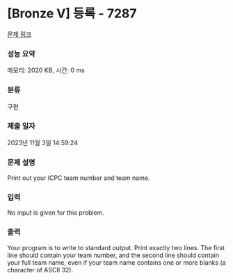 # [Bronze V] 등록 - 7287 

[문제 링크](https://www.acmicpc.net/problem/7287) 

### 성능 요약

메모리: 2020 KB, 시간: 0 ms

### 분류

구현

### 제출 일자

2023년 11월 3일 14:59:24

### 문제 설명

<p>Print out your ICPC team number and team name.</p>

### 입력 

 <p>No input is given for this problem.</p>

### 출력 

 <p>Your program is to write to standard output. Print exactly two lines. The first line should contain your team number, and the second line should contain your full team name, even if your team name contains one or more blanks (a character of ASCII 32).</p>

